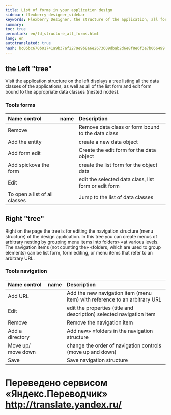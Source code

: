 ```yaml
--- 
title: List of forms in your application design 
sidebar: flexberry-designer_sidebar 
keywords: Flexberry Designer, the structure of the application, all forms 
summary: 
toc: true 
permalink: en/fd_structure_all_forms.html 
lang: en 
autotranslated: true 
hash: bc05bc670b01741a9b37af2279e9b8a6e2673609dbab2d6e8f8e6f3e7b066499 
--- 
```


## the Left "tree" 

Visit the application structure on the left displays a tree listing all the data classes of the applications, as well as all of the list form and edit form bound to the appropriate data classes (nested nodes). 

### Tools forms 

Name control | name | Description 
:------------|:------------| :------------ 
Remove | | Remove data class or form bound to the data class 
Add the entity | | create a new data object 
Add form edit | | Create the edit form for the data object 
Add spickova the form | | create the list form for the object data 
Edit | | edit the selected data class, list form or edit form 
To open a list of all classes | | Jump to the list of data classes 

## Right "tree" 

Right on the page the tree is for editing the navigation structure (menu structure) of the design application. In this tree you can create menus of arbitrary nesting by grouping menu items into folders» «at various levels. The navigation items (not counting the» «folders, which are used to group elements) can be list form, form editing, or menu items that refer to an arbitrary URL. 

### Tools navigation 

Name control | name | Description 
:------------|:------------| :------------ 
Add URL || Add the new navigation item (menu item) with reference to an arbitrary URL 
Edit || edit the properties (title and description) selected navigation item 
Remove || Remove the navigation item 
Add a directory || Add new» «folders in the navigation structure 
Move up/ move down || change the order of navigation controls (move up and down) 
Save || Save navigation structure 



 # Переведено сервисом «Яндекс.Переводчик» http://translate.yandex.ru/